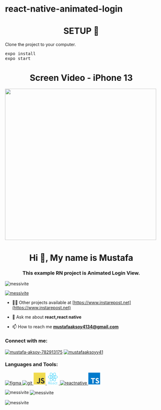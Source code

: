 # react-native-animated-login


<h1 align="center">SETUP 👋</h1>

<p align="left">Clone the project to your computer.</p>

<pre>
expo install
expo start
</pre>

<h1 align="center">Screen Video - iPhone 13 </h1>

<img src="https://i.ibb.co/V384JMn/ezgif-2-eadbb890cf.gif" border="0" width="500" height="500" />

<h1 align="center">Hi 👋, My name is Mustafa</h1>
<h3 align="center">This example RN project is Animated Login View.</h3>

<p align="left"> <img src="https://komarev.com/ghpvc/?username=messivite&label=Profile%20views&color=0e75b6&style=flat" alt="messivite" /> </p>

<p align="left"> <a href="https://github.com/ryo-ma/github-profile-trophy"><img src="https://github-profile-trophy.vercel.app/?username=messivite" alt="messivite" /></a> </p>

- 👨‍💻 Other projects available at [https://www.instarepost.net](https://www.instarepost.net)

- 💬 Ask me about **react,react native**

- 📫 How to reach me **mustafaaksoy4134@gmail.com**

<h3 align="left">Connect with me:</h3>
<p align="left">
<a href="https://linkedin.com/in/mustafa-aksoy-782913175" target="blank"><img align="center" src="https://raw.githubusercontent.com/rahuldkjain/github-profile-readme-generator/master/src/images/icons/Social/linked-in-alt.svg" alt="mustafa-aksoy-782913175" height="30" width="40" /></a>
<a href="https://instagram.com/mustafaaksoyy41" target="blank"><img align="center" src="https://raw.githubusercontent.com/rahuldkjain/github-profile-readme-generator/master/src/images/icons/Social/instagram.svg" alt="mustafaaksoyy41" height="30" width="40" /></a>
</p>

<h3 align="left">Languages and Tools:</h3>
<p align="left"> <a href="https://www.figma.com/" target="_blank" rel="noreferrer"> <img src="https://www.vectorlogo.zone/logos/figma/figma-icon.svg" alt="figma" width="40" height="40"/> </a> <a href="https://git-scm.com/" target="_blank" rel="noreferrer"> <img src="https://www.vectorlogo.zone/logos/git-scm/git-scm-icon.svg" alt="git" width="40" height="40"/> </a> <a href="https://developer.mozilla.org/en-US/docs/Web/JavaScript" target="_blank" rel="noreferrer"> <img src="https://raw.githubusercontent.com/devicons/devicon/master/icons/javascript/javascript-original.svg" alt="javascript" width="40" height="40"/> </a> <a href="https://reactjs.org/" target="_blank" rel="noreferrer"> <img src="https://raw.githubusercontent.com/devicons/devicon/master/icons/react/react-original-wordmark.svg" alt="react" width="40" height="40"/> </a> <a href="https://reactnative.dev/" target="_blank" rel="noreferrer"> <img src="https://reactnative.dev/img/header_logo.svg" alt="reactnative" width="40" height="40"/> </a> <a href="https://www.typescriptlang.org/" target="_blank" rel="noreferrer"> <img src="https://raw.githubusercontent.com/devicons/devicon/master/icons/typescript/typescript-original.svg" alt="typescript" width="40" height="40"/> </a> </p>

<p><img align="left" src="https://github-readme-stats.vercel.app/api/top-langs?username=messivite&show_icons=true&locale=en&layout=compact" alt="messivite" /></p>

<p>&nbsp;<img align="center" src="https://github-readme-stats.vercel.app/api?username=messivite&show_icons=true&locale=en" alt="messivite" /></p>

<p><img align="center" src="https://github-readme-streak-stats.herokuapp.com/?user=messivite&" alt="messivite" /></p>
